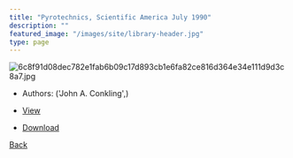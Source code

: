 ```yaml
---
title: "Pyrotechnics, Scientific America July 1990"
description: ""
featured_image: "/images/site/library-header.jpg"
type: page
---
```


![6c8f91d08dec782e1fab6b09c17d893cb1e6fa82ce816d364e34e111d9d3c8a7.jpg](https://drive.google.com/uc?export=view&id=159S0OaAVjRsLx8r80Bz0Ro65ROhusW3C)
* Authors: ('John A. Conkling',)
* <a href="https://drive.google.com/uc?export=view&id=1s2xZCLxpFPT0K9K8gVyvvI_VMCkDLhft" target="_blank">View</a>

* [Download](https://drive.google.com/uc?export=download&id=1s2xZCLxpFPT0K9K8gVyvvI_VMCkDLhft)

[Back](/library/)
